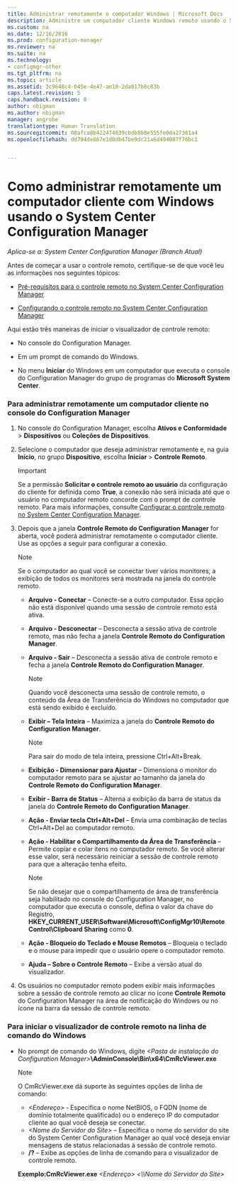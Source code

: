 ```yaml
---
title: Administrar remotamente o computador Windows | Microsoft Docs
description: Administre um computador cliente Windows remoto usando o System Center Configuration Manager.
ms.custom: na
ms.date: 12/16/2016
ms.prod: configuration-manager
ms.reviewer: na
ms.suite: na
ms.technology:
- configmgr-other
ms.tgt_pltfrm: na
ms.topic: article
ms.assetid: 3c9648c4-645e-4e47-ae10-2da817b8c83b
caps.latest.revision: 5
caps.handback.revision: 0
author: nbigman
ms.author: nbigman
manager: angrobe
translationtype: Human Translation
ms.sourcegitcommit: 08afca8b422474639cbdb860e555fe0da27361a4
ms.openlocfilehash: dd794de867e1d0db47be9dc21a6d494087f76bc1


---
```

# <a name="how-to-remotely-administer-a-windows-client-computer-by-using-system-center-configuration-manager"></a>Como administrar remotamente um computador cliente com Windows usando o System Center Configuration Manager

*Aplica-se a: System Center Configuration Manager (Branch Atual)*

Antes de começar a usar o controle remoto, certifique-se de que você leu as informações nos seguintes tópicos:  

-   [Pré-requisitos para o controle remoto no System Center Configuration Manager](../../../../core/clients/manage/remote-control/prerequisites-for-remote-control.md)  

-   [Configurando o controle remoto no System Center Configuration Manager](../../../../core/clients/manage/remote-control/configuring-remote-control.md)  

Aqui estão três maneiras de iniciar o visualizador de controle remoto:  

-   No console do Configuration Manager.  

-   Em um prompt de comando do Windows.  

-   No menu **Iniciar** do Windows em um computador que executa o console do Configuration Manager do grupo de programas do **Microsoft System Center**.  

### <a name="to-remotely-administer-a-client-computer-from-the-configuration-manager-console"></a>Para administrar remotamente um computador cliente no console do Configuration Manager  

1.  No console do Configuration Manager, escolha **Ativos e Conformidade** > **Dispositivos** ou **Coleções de Dispositivos**.  

3.  Selecione o computador que deseja administrar remotamente e, na guia **Início**, no grupo **Dispositivo**, escolha **Iniciar** > **Controle Remoto**.  

    > [!IMPORTANT]  
    >  Se a permissão **Solicitar o controle remoto ao usuário** da configuração do cliente for definida como **True**, a conexão não será iniciada até que o usuário no computador remoto concorde com o prompt de controle remoto. Para mais informações, consulte [Configurar o controle remoto no System Center Configuration Manager](../../../../core/clients/manage/remote-control/configuring-remote-control.md).  

4.  Depois que a janela **Controle Remoto do Configuration Manager** for aberta, você poderá administrar remotamente o computador cliente. Use as opções a seguir para configurar a conexão.  

    > [!NOTE]  
    >  Se o computador ao qual você se conectar tiver vários monitores, a exibição de todos os monitores será mostrada na janela do controle remoto.  

    -   **Arquivo ‑ Conectar** – Conecte-se a outro computador. Essa opção não está disponível quando uma sessão de controle remoto está ativa.  

    -   **Arquivo ‑ Desconectar** – Desconecta a sessão ativa de controle remoto, mas não fecha a janela **Controle Remoto do Configuration Manager**.  

    -   **Arquivo ‑ Sair** – Desconecta a sessão ativa de controle remoto e fecha a janela **Controle Remoto do Configuration Manager**.  

        > [!NOTE]  
        >  Quando você desconecta uma sessão de controle remoto, o conteúdo da Área de Transferência do Windows no computador que está sendo exibido é excluído.  

    -   **Exibir – Tela Inteira** – Maximiza a janela do **Controle Remoto do Configuration Manager**.  

        > [!NOTE]  
        >  Para sair do modo de tela inteira, pressione Ctrl+Alt+Break.  

    -   **Exibição ‑ Dimensionar para Ajustar** – Dimensiona o monitor do computador remoto para se ajustar ao tamanho da janela do **Controle Remoto do Configuration Manager**.  

    -   **Exibir ‑ Barra de Status** – Alterna a exibição da barra de status da janela do **Controle Remoto do Configuration Manager**.  

    -   **Ação ‑ Enviar tecla Ctrl+Alt+Del** – Envia uma combinação de teclas Ctrl+Alt+Del ao computador remoto.  

    -   **Ação ‑ Habilitar o Compartilhamento da Área de Transferência** – Permite copiar e colar itens no computador remoto. Se você alterar esse valor, será necessário reiniciar a sessão de controle remoto para que a alteração tenha efeito.  

        > [!NOTE]  
        >  Se não desejar que o compartilhamento de área de transferência seja habilitado no console do Configuration Manager, no computador que executa o console, defina o valor da chave do Registro, **HKEY_CURRENT_USER\Software\Microsoft\ConfigMgr10\Remote Control\Clipboard Sharing** como **0**.  

    -   **Ação ‑ Bloqueio do Teclado e Mouse Remotos** – Bloqueia o teclado e o mouse para impedir que o usuário opere o computador remoto.  

    -   **Ajuda – Sobre o Controle Remoto** – Exibe a versão atual do visualizador.  

5.  Os usuários no computador remoto podem exibir mais informações sobre a sessão de controle remoto ao clicar no ícone **Controle Remoto** do Configuration Manager na área de notificação do Windows ou no ícone na barra da sessão de controle remoto.  

### <a name="to-start-the-remote-control-viewer-from-the-windows-command-line"></a>Para iniciar o visualizador de controle remoto na linha de comando do Windows  

-   No prompt de comando do Windows, digite *<Pasta de instalação do Configuration Manager\>***\AdminConsole\Bin\x64\CmRcViewer.exe**  

    > [!NOTE]  
    >  O CmRcViewer.exe dá suporte às seguintes opções de linha de comando:  
    >   
    >  -   *<Endereço\>* ‑ Especifica o nome NetBIOS, o FQDN (nome de domínio totalmente qualificado) ou o endereço IP do computador cliente ao qual você deseja se conectar.  
    > -   *<Nome do Servidor do Site\>* – Especifica o nome do servidor do site do System Center Configuration Manager ao qual você deseja enviar mensagens de status relacionadas à sessão de controle remoto.  
    > -   **/?** – Exibe as opções de linha de comando para o visualizador de controle remoto.  
    >   
    >  **Exemplo:CmRcViewer.exe** *<Endereço\>* *<\\\Nome do Servidor do Site>*  



<!--HONumber=Dec16_HO3-->


